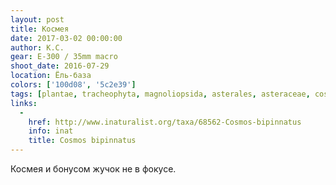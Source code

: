 ```yaml
---
layout: post
title: Космея
date: 2017-03-02 00:00:00
author: К.С.
gear: E-300 / 35mm macro
shoot_date: 2016-07-29
location: Ёль-база
colors: ['100d08', '5c2e39']
tags: [plantae, tracheophyta, magnoliopsida, asterales, asteraceae, cosmos, cosmos bipinnatus]
links:
  -
    href: http://www.inaturalist.org/taxa/68562-Cosmos-bipinnatus
    info: inat
    title: Cosmos bipinnatus
---
```


Космея и бонусом жучок не в фокусе.
